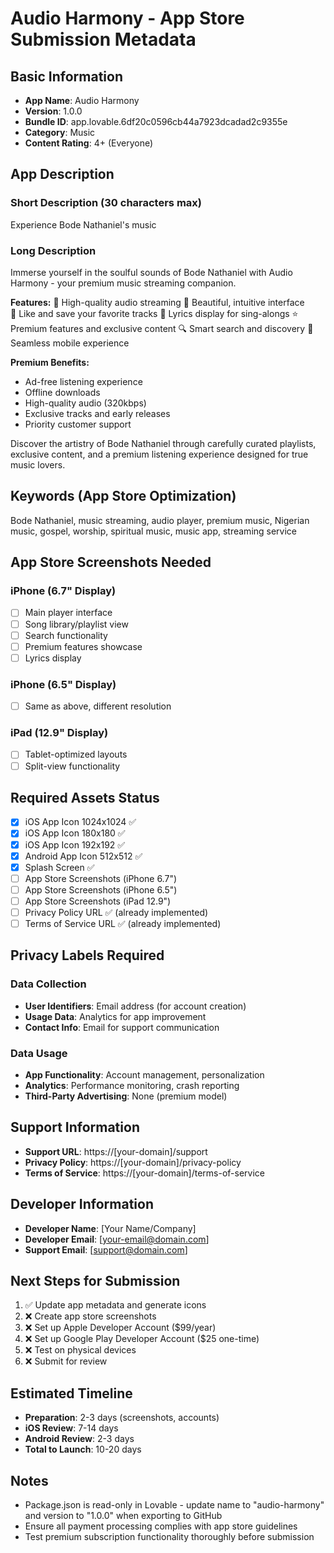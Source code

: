 # Audio Harmony - App Store Submission Metadata

## Basic Information
- **App Name**: Audio Harmony
- **Version**: 1.0.0
- **Bundle ID**: app.lovable.6df20c0596cb44a7923dcadad2c9355e
- **Category**: Music
- **Content Rating**: 4+ (Everyone)

## App Description

### Short Description (30 characters max)
Experience Bode Nathaniel's music

### Long Description
Immerse yourself in the soulful sounds of Bode Nathaniel with Audio Harmony - your premium music streaming companion.

**Features:**
🎵 High-quality audio streaming
📱 Beautiful, intuitive interface  
💖 Like and save your favorite tracks
🎤 Lyrics display for sing-alongs
⭐ Premium features and exclusive content
🔍 Smart search and discovery
📱 Seamless mobile experience

**Premium Benefits:**
- Ad-free listening experience
- Offline downloads
- High-quality audio (320kbps)
- Exclusive tracks and early releases
- Priority customer support

Discover the artistry of Bode Nathaniel through carefully curated playlists, exclusive content, and a premium listening experience designed for true music lovers.

## Keywords (App Store Optimization)
Bode Nathaniel, music streaming, audio player, premium music, Nigerian music, gospel, worship, spiritual music, music app, streaming service

## App Store Screenshots Needed
### iPhone (6.7" Display)
- [ ] Main player interface
- [ ] Song library/playlist view
- [ ] Search functionality
- [ ] Premium features showcase
- [ ] Lyrics display

### iPhone (6.5" Display) 
- [ ] Same as above, different resolution

### iPad (12.9" Display)
- [ ] Tablet-optimized layouts
- [ ] Split-view functionality

## Required Assets Status
- [x] iOS App Icon 1024x1024 ✅
- [x] iOS App Icon 180x180 ✅  
- [x] iOS App Icon 192x192 ✅
- [x] Android App Icon 512x512 ✅
- [x] Splash Screen ✅
- [ ] App Store Screenshots (iPhone 6.7")
- [ ] App Store Screenshots (iPhone 6.5") 
- [ ] App Store Screenshots (iPad 12.9")
- [ ] Privacy Policy URL ✅ (already implemented)
- [ ] Terms of Service URL ✅ (already implemented)

## Privacy Labels Required

### Data Collection
- **User Identifiers**: Email address (for account creation)
- **Usage Data**: Analytics for app improvement
- **Contact Info**: Email for support communication

### Data Usage
- **App Functionality**: Account management, personalization
- **Analytics**: Performance monitoring, crash reporting
- **Third-Party Advertising**: None (premium model)

## Support Information
- **Support URL**: https://[your-domain]/support
- **Privacy Policy**: https://[your-domain]/privacy-policy  
- **Terms of Service**: https://[your-domain]/terms-of-service

## Developer Information
- **Developer Name**: [Your Name/Company]
- **Developer Email**: [your-email@domain.com]
- **Support Email**: [support@domain.com]

## Next Steps for Submission
1. ✅ Update app metadata and generate icons
2. ❌ Create app store screenshots  
3. ❌ Set up Apple Developer Account ($99/year)
4. ❌ Set up Google Play Developer Account ($25 one-time)
5. ❌ Test on physical devices
6. ❌ Submit for review

## Estimated Timeline
- **Preparation**: 2-3 days (screenshots, accounts)
- **iOS Review**: 7-14 days
- **Android Review**: 2-3 days
- **Total to Launch**: 10-20 days

## Notes
- Package.json is read-only in Lovable - update name to "audio-harmony" and version to "1.0.0" when exporting to GitHub
- Ensure all payment processing complies with app store guidelines
- Test premium subscription functionality thoroughly before submission